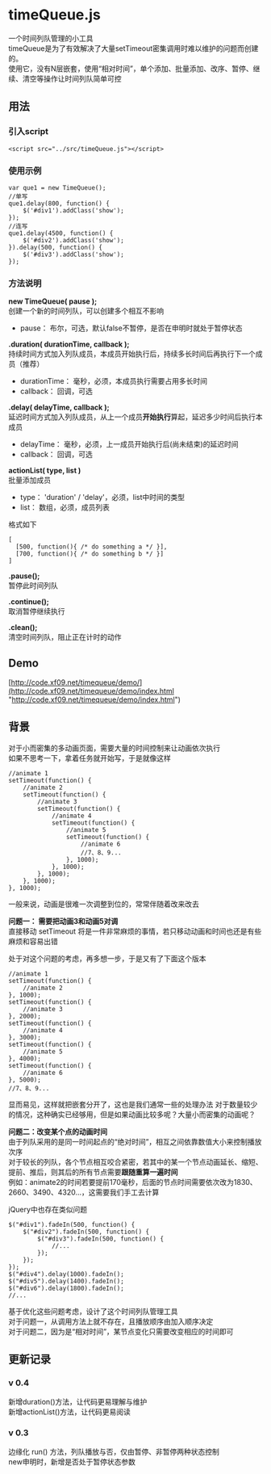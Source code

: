 # timeQueue.js #

一个时间列队管理的小工具  
timeQueue是为了有效解决了大量setTimeout密集调用时难以维护的问题而创建的。  
使用它，没有N层嵌套，使用“相对时间”，单个添加、批量添加、改序、暂停、继续、清空等操作让时间列队简单可控

## 用法 ##

### 引入script ###
	<script src="../src/timeQueue.js"></script>

### 使用示例 ###

	var que1 = new TimeQueue();
	//单写
	que1.delay(800, function() {
		$('#div1').addClass('show');
	});
	//连写
	que1.delay(4500, function() {
		$('#div2').addClass('show');
	}).delay(500, function() {	
		$('#div3').addClass('show');
	});

### 方法说明 ###

**new TimeQueue( pause );**  
创建一个新的时间列队，可以创建多个相互不影响  
- pause： 布尔，可选，默认false不暂停，是否在申明时就处于暂停状态  

**.duration( durationTime, callback );**  
持续时间方式加入列队成员，本成员开始执行后，持续多长时间后再执行下一个成员（推荐）  
- durationTime： 毫秒，必须，本成员执行需要占用多长时间  
- callback： 回调，可选  

**.delay( delayTime, callback );**  
延迟时间方式加入列队成员，从上一个成员**开始执行**算起，延迟多少时间后执行本成员  
- delayTime： 毫秒，必须，上一成员开始执行后(尚未结束)的延迟时间  
- callback： 回调，可选  

**actionList( type, list )**  
批量添加成员  
- type： 'duration' / 'delay'，必须，list中时间的类型  
- list： 数组，必须，成员列表  

格式如下

	[
	  [500, function(){ /* do something a */ }],
	  [700, function(){ /* do something b */ }]
	]

**.pause();**  
暂停此时间列队  

**.continue();**  
取消暂停继续执行  

**.clean();**  
清空时间列队，阻止正在计时的动作  

## Demo ##
[http://code.xf09.net/timequeue/demo/](http://code.xf09.net/timequeue/demo/index.html "http://code.xf09.net/timequeue/demo/index.html")

## 背景 ##

对于小而密集的多动画页面，需要大量的时间控制来让动画依次执行  
如果不思考一下，拿着任务就开始写，于是就像这样

	//animate 1	
	setTimeout(function() {
		//animate 2
		setTimeout(function() {
			//animate 3
			setTimeout(function() {
				//animate 4
				setTimeout(function() {
					//animate 5
					setTimeout(function() {
						//animate 6
						//7、8、9...
					}, 1000);
				}, 1000);
			}, 1000);
		}, 1000);
	}, 1000);

一般来说，动画是很难一次调整到位的，常常伴随着改来改去  

**问题一： 需要把动画3和动画5对调**   
直接移动 setTimeout 将是一件非常麻烦的事情，若只移动动画和时间也还是有些麻烦和容易出错

处于对这个问题的考虑，再多想一步，于是又有了下面这个版本

	//animate 1
	setTimeout(function() {
		//animate 2
	}, 1000);
	setTimeout(function() {
		//animate 3
	}, 2000);
	setTimeout(function() {
		//animate 4
	}, 3000);
	setTimeout(function() {
		//animate 5
	}, 4000);
	setTimeout(function() {
		//animate 6
	}, 5000);
	//7、8、9...

显而易见，这样就把嵌套分开了，这也是我们通常一些的处理办法
对于数量较少的情况，这种确实已经够用，但是如果动画比较多呢？大量小而密集的动画呢？

**问题二：改变某个点的动画时间**  
由于列队采用的是同一时间起点的“绝对时间”，相互之间依靠数值大小来控制播放次序  
对于较长的列队，各个节点相互咬合紧密，若其中的某一个节点动画延长、缩短、提前、推后，则其后的所有节点需要**跟随重算一遍时间**  
例如：animate2的时间若要提前170毫秒，后面的节点时间需要依次改为1830、2660、3490、4320...，这需要我们手工去计算

jQuery中也存在类似问题

	$("#div1").fadeIn(500, function() {
		$("#div2").fadeIn(500, function() {
			$("#div3").fadeIn(500, function() {
				//...
			});
		});
	});
    $("#div4").delay(1000).fadeIn();
    $("#div5").delay(1400).fadeIn();
    $("#div6").delay(1800).fadeIn();
	//...


基于优化这些问题考虑，设计了这个时间列队管理工具  
对于问题一，从调用方法上就不存在，且播放顺序由加入顺序决定  
对于问题二，因为是“相对时间”，某节点变化只需要改变相应的时间即可

## 更新记录 ##

### v 0.4 ###
新增duration()方法，让代码更易理解与维护  
新增actionList()方法，让代码更易阅读  

### v 0.3 ###
边缘化 run() 方法，列队播放与否，仅由暂停、非暂停两种状态控制  
new申明时，新增是否处于暂停状态参数
